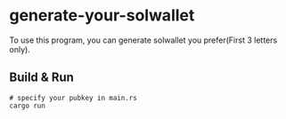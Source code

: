 # generate-your-solwallet

To use this program, you can generate solwallet you prefer(First 3 letters only).

## Build & Run
```
# specify your pubkey in main.rs
cargo run
```
